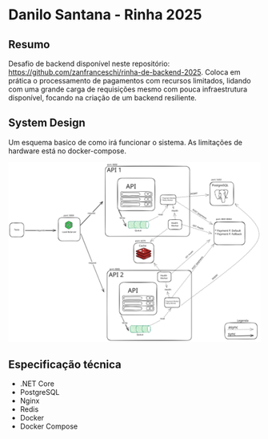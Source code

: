 # Danilo Santana - Rinha 2025

## Resumo

Desafio de backend disponível neste repositório: <https://github.com/zanfranceschi/rinha-de-backend-2025>.
Coloca em prática o processamento de pagamentos com recursos limitados, lidando com uma grande carga de requisições mesmo com pouca infraestrutura disponível, focando na criação de um backend resiliente.

## System Design

Um esquema basico de como irá funcionar o sistema. As limitações de hardware está no docker-compose.

![Systen Design](/assets/SystemDesign.svg)

## Especificação técnica

- .NET Core
- PostgreSQL
- Nginx
- Redis
- Docker
- Docker Compose
